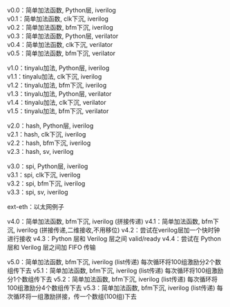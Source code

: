 v0.0：简单加法函数, Python层, iverilog  
v0.1：简单加法函数, clk下沉, iverilog  
v0.2：简单加法函数, bfm下沉, iverilog  
v0.3：简单加法函数, Python层, verilator  
v0.4：简单加法函数, clk下沉, verilator  
v0.5：简单加法函数, bfm下沉, verilator  

v1.0：tinyalu加法, Python层, iverilog  
v1.1：tinyalu加法, clk下沉, iverilog  
v1.2：tinyalu加法, bfm下沉, iverilog  
v1.3：tinyalu加法, Python层, verilator  
v1.4：tinyalu加法, clk下沉, verilator  
v1.5：tinyalu加法, bfm下沉, verilator  

v2.0：hash, Python层, iverilog  
v2.1：hash, clk下沉, iverilog  
v2.2：hash, bfm下沉, iverilog  
v2.3：hash, sv, iverilog  

v3.0：spi, Python层, iverilog  
v3.1：spi, clk下沉, iverilog  
v3.2：spi, bfm下沉, iverilog  
v3.3：spi, sv, iverilog  

ext-eth：以太网例子

v4.0：简单加法函数, bfm下沉, iverilog (拼接传递) 
v4.1：简单加法函数, bfm下沉, iverilog (拼接传递,二维接收,不用移位) 
v4.2：尝试在verilog层加一个快时钟进行接收
v4.3：Python 层和 Verilog 层之间 valid/ready 
v4.4：尝试在 Python 层和 Verilog 层之间加 FIFO 传输

v5.0：简单加法函数, bfm下沉, iverilog (list传递)    每次循环将100组激励分2个数组传下去
v5.1：简单加法函数, bfm下沉, iverilog (list传递)    每次循环将100组激励分1个数组传下去
v5.2：简单加法函数, bfm下沉, iverilog (list传递)    每次循环将100组激励分4个数组传下去
v5.3：简单加法函数, bfm下沉, iverilog (list传递)    每次循环将一组激励拼接，传一个数组(100组)下去

